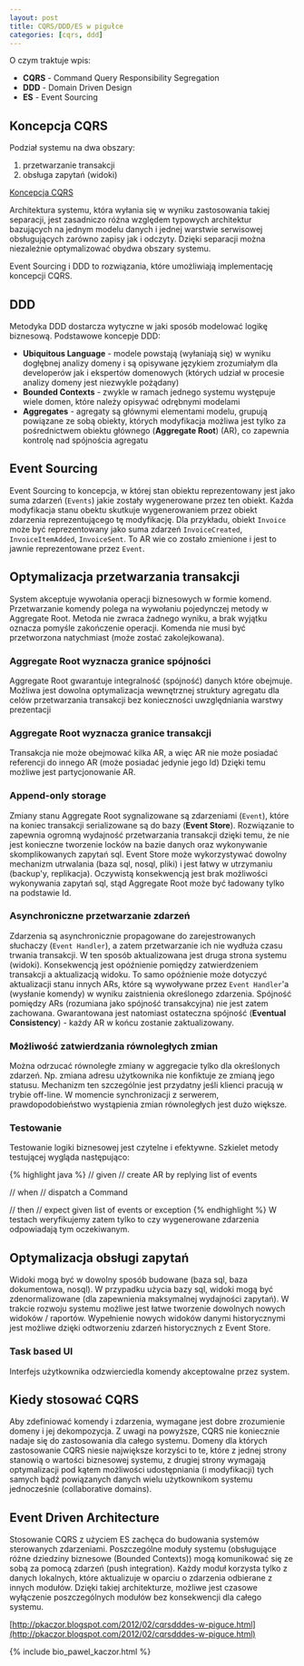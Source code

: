 ```yaml
---
layout: post
title: CQRS/DDD/ES w pigułce  
categories: [cqrs, ddd]
---
```


O czym traktuje wpis:

 - **CQRS** - Command Query Responsibility Segregation
 - **DDD** - Domain Driven Design
 - **ES** - Event Sourcing

## Koncepcja CQRS

Podział systemu na dwa obszary:
1. przetwarzanie transakcji
2. obsługa zapytań (widoki)

[Koncepcja CQRS](http://www.infoq.com/resource/articles/cqrs_with_axon_framework/en/resources/cqrs.png)

Architektura systemu, która wyłania się w wyniku zastosowania takiej separacji, jest zasadniczo różna względem typowych architektur bazujących na jednym modelu danych i jednej warstwie serwisowej obsługujących zarówno zapisy jak i odczyty. Dzięki separacji można niezależnie optymalizować obydwa obszary systemu.

Event Sourcing i DDD to rozwiązania, które umożliwiają implementację koncepcji CQRS.

## DDD

Metodyka DDD dostarcza wytyczne w jaki sposób modelować logikę biznesową. Podstawowe koncepje DDD:
 - **Ubiquitous Language** - modele powstają (wyłaniają się) w wyniku dogłębnej analizy domeny i są opisywane językiem zrozumiałym dla developerów jak i ekspertów domenowych (których udział w procesie analizy domeny jest niezwykle pożądany)
 - **Bounded Contexts** - zwykle w ramach jednego systemu występuje wiele domen, które należy opisywać odrębnymi modelami
 - **Aggregates** - agregaty są głównymi elementami modelu, grupują powiązane ze sobą obiekty, których modyfikacja możliwa jest tylko za pośrednictwem obiektu głównego (**Aggregate Root**) (AR), co zapewnia kontrolę nad spójnościa agregatu

## Event Sourcing

Event Sourcing to koncepcja, w której stan obiektu reprezentowany jest jako suma zdarzeń (``Events``) jakie zostały wygenerowane przez ten obiekt. Każda modyfikacja stanu obektu skutkuje wygenerowaniem przez obiekt zdarzenia reprezentującego tę modyfikację. Dla przykładu, obiekt ``Invoice`` może być reprezentowany jako suma zdarzeń ``InvoiceCreated``, ``InvoiceItemAdded``, ``InvoiceSent``. To AR wie co zostało zmienione i jest to jawnie reprezentowane przez ``Event``.

## Optymalizacja przetwarzania transakcji

System akceptuje wywołania operacji biznesowych w formie komend. Przetwarzanie komendy polega na wywołaniu pojedynczej metody w Aggregate Root. Metoda nie zwraca żadnego wyniku, a brak wyjątku oznacza pomyśle zakończenie operacji. Komenda nie musi być przetworzona natychmiast (może zostać zakolejkowana).

### Aggregate Root wyznacza granice spójności

Aggregate Root gwarantuje integralność (spójność) danych które obejmuje. Możliwa jest dowolna optymalizacja wewnętrznej struktury agregatu dla celów przetwarzania transakcji bez konieczności uwzględniania warstwy prezentacji 

### Aggregate Root wyznacza granice transakcji

Transakcja nie może obejmować kilka AR, a więc AR nie może posiadać referencji do innego AR (może posiadać jedynie jego Id) Dzięki temu możliwe jest partycjonowanie AR.

### Append-only storage

Zmiany stanu Aggregate Root sygnalizowane są zdarzeniami (``Event``), które na koniec transakcji serializowane są do bazy (**Event Store**). Rozwiązanie to zapewnia ogromną wydajność przetwarzania transakcji dzięki temu, że nie jest konieczne tworzenie locków na bazie danych oraz wykonywanie skomplikowanych zapytań sql. Event Store może wykorzystywać dowolny mechanizm utrwalania (baza sql, nosql, pliki) i jest łatwy w utrzymaniu (backup'y, replikacja). Oczywistą konsekwencją jest brak możliwości wykonywania zapytań sql, stąd Aggregate Root może być ładowany tylko na podstawie Id. 

### Asynchroniczne przetwarzanie zdarzeń

Zdarzenia są asynchronicznie propagowane do zarejestrowanych słuchaczy (``Event Handler``), a zatem przetwarzanie ich nie wydłuża czasu trwania transakcji. W ten sposób aktualizowana jest druga strona systemu (widoki). Konsekwencją jest opóźnienie pomiędzy zatwierdzeniem transakcji a aktualizacją widoku. To samo opóźnienie może dotyczyć aktualizacji stanu innych ARs, które są wywoływane przez ``Event Handler``'a (wysłanie komendy) w wyniku zaistnienia określonego zdarzenia. Spójność pomiędzy ARs (rozumiana jako spójność transakcyjna) nie jest zatem zachowana. Gwarantowana jest natomiast ostateczna spójność (**Eventual Consistency**) - każdy AR w końcu zostanie zaktualizowany. 

### Możliwość zatwierdzania równoległych zmian

Można odrzucać równoległe zmiany w aggregacie tylko dla określonych zdarzeń. Np. zmiana adresu użytkownika nie konfiktuje ze zmianą jego statusu. Mechanizm ten szczególnie jest przydatny jeśli klienci pracują w trybie off-line. W momencie synchronizacji z serwerem, prawdopodobieństwo wystąpienia zmian równoległych jest dużo większe.

### Testowanie

Testowanie logiki biznesowej jest czytelne i efektywne. Szkielet metody testującej wygląda następująco:

{% highlight java %}
// given
// create AR by replying list of events

// when
// dispatch a Command

// then
// expect given list of events or exception
{% endhighlight %}
W testach weryfikujemy zatem tylko to czy wygenerowane zdarzenia odpowiadają tym oczekiwanym.

## Optymalizacja obsługi zapytań

Widoki mogą być w dowolny sposób budowane (baza sql, baza dokumentowa, nosql). W przypadku użycia bazy sql, widoki mogą być zdenormalizowane (dla zapewnienia maksymalnej wydajności zapytań). W trakcie rozwoju systemu możliwe jest łatwe tworzenie dowolnych nowych widoków / raportów. Wypełnienie nowych widoków danymi historycznymi jest możliwe dzięki odtworzeniu zdarzeń historycznych z Event Store.

### Task based UI

Interfejs użytkownika odzwierciedla komendy akceptowalne przez system.

## Kiedy stosować CQRS

Aby zdefiniować komendy i zdarzenia, wymagane jest dobre zrozumienie domeny i jej dekompozycja. Z uwagi na powyższe, CQRS nie koniecznie nadaje się do zastosowania dla całego systemu. Domeny dla których zastosowanie CQRS niesie największe korzyści to te, które z jednej strony stanowią o wartości biznesowej systemu, z drugiej strony wymagają optymalizacji pod kątem możliwości udostępniania (i modyfikacji) tych samych bądź powiązanych danych wielu użytkownikom systemu jednocześnie (collaborative domains).

## Event Driven Architecture

Stosowanie CQRS z użyciem ES zachęca do budowania systemów sterowanych zdarzeniami. Poszczególne moduły systemu (obsługujące różne dziedziny biznesowe (Bounded Contexts)) mogą komunikować się ze sobą za pomocą zdarzeń (push integration). Każdy moduł korzysta tylko z danych lokalnych, które aktualizuje w oparciu o zdarzenia odbierane z innych modułów. Dzięki takiej architekturze, możliwe jest czasowe wyłączenie poszczególnych modułów bez konsekwencji dla całego systemu.


[http://pkaczor.blogspot.com/2012/02/cqrsdddes-w-piguce.html](http://pkaczor.blogspot.com/2012/02/cqrsdddes-w-piguce.html)

{% include bio_pawel_kaczor.html %}
